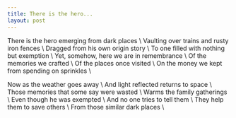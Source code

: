 ```yaml
---
title: There is the hero...
layout: post
---
```


There is the hero emerging from dark places \\
Vaulting over trains and rusty iron fences \\
Dragged from his own origin story \\
To one filled with nothing but exemption \\
Yet, somehow, here we are in remembrance \\
Of the memories we crafted \\
Of the places once visited \\
On the money we kept from spending on sprinkles \\

Now as the weather goes away \\
And light reflected returns to space \\
Those memories that some say were wasted \\
Warms the family gatherings \\
Even though he was exempted \\
And no one tries to tell them \\
They help them to save others \\
From those similar dark places \\
